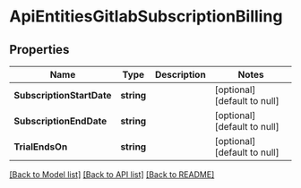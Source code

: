 # ApiEntitiesGitlabSubscriptionBilling

## Properties
Name | Type | Description | Notes
------------ | ------------- | ------------- | -------------
**SubscriptionStartDate** | **string** |  | [optional] [default to null]
**SubscriptionEndDate** | **string** |  | [optional] [default to null]
**TrialEndsOn** | **string** |  | [optional] [default to null]

[[Back to Model list]](../README.md#documentation-for-models) [[Back to API list]](../README.md#documentation-for-api-endpoints) [[Back to README]](../README.md)


